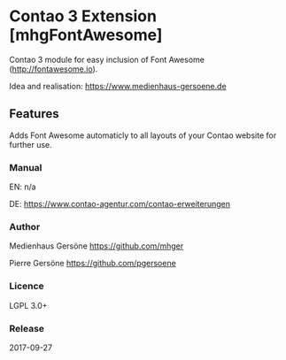 # Contao 3 Extension [mhgFontAwesome]

Contao 3 module for easy inclusion of Font Awesome (<http://fontawesome.io>).

Idea and realisation: <https://www.medienhaus-gersoene.de>


## Features
Adds Font Awesome automaticly to all layouts of your Contao website for further use.


### Manual
EN: n/a

DE: <https://www.contao-agentur.com/contao-erweiterungen>


### Author
Medienhaus Gersöne <https://github.com/mhger>

Pierre Gersöne <https://github.com/pgersoene> 


### Licence
LGPL 3.0+


### Release
2017-09-27